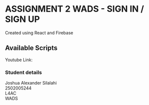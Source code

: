 # ASSIGNMENT 2 WADS - SIGN IN / SIGN UP

Created using React and Firebase

## Available Scripts

Youtube Link:

### Student details

Joshua Alexander Silalahi
<br>
2502005244
<br>
L4AC
<br>
WADS
